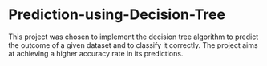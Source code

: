 # Prediction-using-Decision-Tree
This project was chosen to implement the decision tree algorithm to predict the outcome of a 
given dataset and to classify it correctly. The project aims at achieving a higher accuracy rate in 
its predictions.
